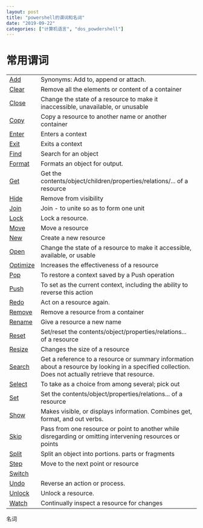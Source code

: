 ```yaml
---
layout: post
title: "powershell的谓词和名词"
date: "2019-09-22"
categories: ["计算机语言", "dos_powdershell"]
---
```


# 常用谓词

<table class="nameValue" style="width: 100%;"><tbody><tr><td style="width: 13.2121%;"><span class="break-text"><a class="xref" href="https://docs.microsoft.com/zh-cn/dotnet/api/system.management.automation.verbscommon.add?view=pscore-6.2.0" data-linktype="relative-path">Add</a></span></td><td style="width: 85.8182%;">Synonyms: Add to, append or attach.</td></tr><tr><td style="width: 13.2121%;"><span class="break-text"><a class="xref" href="https://docs.microsoft.com/zh-cn/dotnet/api/system.management.automation.verbscommon.clear?view=pscore-6.2.0" data-linktype="relative-path">Clear</a></span></td><td style="width: 85.8182%;">Remove all the elements or content of a container</td></tr><tr><td style="width: 13.2121%;"><span class="break-text"><a class="xref" href="https://docs.microsoft.com/zh-cn/dotnet/api/system.management.automation.verbscommon.close?view=pscore-6.2.0" data-linktype="relative-path">Close</a></span></td><td style="width: 85.8182%;">Change the state of a resource to make it inaccessible, unavailable, or unusable</td></tr><tr><td style="width: 13.2121%;"><span class="break-text"><a class="xref" href="https://docs.microsoft.com/zh-cn/dotnet/api/system.management.automation.verbscommon.copy?view=pscore-6.2.0" data-linktype="relative-path">Copy</a></span></td><td style="width: 85.8182%;">Copy a resource to another name or another container</td></tr><tr><td style="width: 13.2121%;"><span class="break-text"><a class="xref" href="https://docs.microsoft.com/zh-cn/dotnet/api/system.management.automation.verbscommon.enter?view=pscore-6.2.0" data-linktype="relative-path">Enter</a></span></td><td style="width: 85.8182%;">Enters a context</td></tr><tr><td style="width: 13.2121%;"><span class="break-text"><a class="xref" href="https://docs.microsoft.com/zh-cn/dotnet/api/system.management.automation.verbscommon.exit?view=pscore-6.2.0" data-linktype="relative-path">Exit</a></span></td><td style="width: 85.8182%;">Exits a context</td></tr><tr><td style="width: 13.2121%;"><span class="break-text"><a class="xref" href="https://docs.microsoft.com/zh-cn/dotnet/api/system.management.automation.verbscommon.find?view=pscore-6.2.0" data-linktype="relative-path">Find</a></span></td><td style="width: 85.8182%;">Search for an object</td></tr><tr><td style="width: 13.2121%;"><span class="break-text"><a class="xref" href="https://docs.microsoft.com/zh-cn/dotnet/api/system.management.automation.verbscommon.format?view=pscore-6.2.0" data-linktype="relative-path">Format</a></span></td><td style="width: 85.8182%;">Formats an object for output.</td></tr><tr><td style="width: 13.2121%;"><span class="break-text"><a class="xref" href="https://docs.microsoft.com/zh-cn/dotnet/api/system.management.automation.verbscommon.get?view=pscore-6.2.0" data-linktype="relative-path">Get</a></span></td><td style="width: 85.8182%;">Get the contents/object/children/properties/relations/... of a resource</td></tr><tr><td style="width: 13.2121%;"><span class="break-text"><a class="xref" href="https://docs.microsoft.com/zh-cn/dotnet/api/system.management.automation.verbscommon.hide?view=pscore-6.2.0" data-linktype="relative-path">Hide</a></span></td><td style="width: 85.8182%;">Remove from visibility</td></tr><tr><td style="width: 13.2121%;"><span class="break-text"><a class="xref" href="https://docs.microsoft.com/zh-cn/dotnet/api/system.management.automation.verbscommon.join?view=pscore-6.2.0" data-linktype="relative-path">Join</a></span></td><td style="width: 85.8182%;">Join - to unite so as to form one unit</td></tr><tr><td style="width: 13.2121%;"><span class="break-text"><a class="xref" href="https://docs.microsoft.com/zh-cn/dotnet/api/system.management.automation.verbscommon.lock?view=pscore-6.2.0" data-linktype="relative-path">Lock</a></span></td><td style="width: 85.8182%;">Lock a resource.</td></tr><tr><td style="width: 13.2121%;"><span class="break-text"><a class="xref" href="https://docs.microsoft.com/zh-cn/dotnet/api/system.management.automation.verbscommon.move?view=pscore-6.2.0" data-linktype="relative-path">Move</a></span></td><td style="width: 85.8182%;">Move a resource</td></tr><tr><td style="width: 13.2121%;"><span class="break-text"><a class="xref" href="https://docs.microsoft.com/zh-cn/dotnet/api/system.management.automation.verbscommon.new?view=pscore-6.2.0" data-linktype="relative-path">New</a></span></td><td style="width: 85.8182%;">Create a new resource</td></tr><tr><td style="width: 13.2121%;"><span class="break-text"><a class="xref" href="https://docs.microsoft.com/zh-cn/dotnet/api/system.management.automation.verbscommon.open?view=pscore-6.2.0" data-linktype="relative-path">Open</a></span></td><td style="width: 85.8182%;">Change the state of a resource to make it accessible, available, or usable</td></tr><tr><td style="width: 13.2121%;"><span class="break-text"><a class="xref" href="https://docs.microsoft.com/zh-cn/dotnet/api/system.management.automation.verbscommon.optimize?view=pscore-6.2.0" data-linktype="relative-path">Optimize</a></span></td><td style="width: 85.8182%;">Increases the effectiveness of a resource</td></tr><tr><td style="width: 13.2121%;"><span class="break-text"><a class="xref" href="https://docs.microsoft.com/zh-cn/dotnet/api/system.management.automation.verbscommon.pop?view=pscore-6.2.0" data-linktype="relative-path">Pop</a></span></td><td style="width: 85.8182%;">To restore a context saved by a Push operation</td></tr><tr><td style="width: 13.2121%;"><span class="break-text"><a class="xref" href="https://docs.microsoft.com/zh-cn/dotnet/api/system.management.automation.verbscommon.push?view=pscore-6.2.0" data-linktype="relative-path">Push</a></span></td><td style="width: 85.8182%;">To set as the current context, including the ability to reverse this action</td></tr><tr><td style="width: 13.2121%;"><span class="break-text"><a class="xref" href="https://docs.microsoft.com/zh-cn/dotnet/api/system.management.automation.verbscommon.redo?view=pscore-6.2.0" data-linktype="relative-path">Redo</a></span></td><td style="width: 85.8182%;">Act on a resource again.</td></tr><tr><td style="width: 13.2121%;"><span class="break-text"><a class="xref" href="https://docs.microsoft.com/zh-cn/dotnet/api/system.management.automation.verbscommon.remove?view=pscore-6.2.0" data-linktype="relative-path">Remove</a></span></td><td style="width: 85.8182%;">Remove a resource from a container</td></tr><tr><td style="width: 13.2121%;"><span class="break-text"><a class="xref" href="https://docs.microsoft.com/zh-cn/dotnet/api/system.management.automation.verbscommon.rename?view=pscore-6.2.0" data-linktype="relative-path">Rename</a></span></td><td style="width: 85.8182%;">Give a resource a new name</td></tr><tr><td style="width: 13.2121%;"><span class="break-text"><a class="xref" href="https://docs.microsoft.com/zh-cn/dotnet/api/system.management.automation.verbscommon.reset?view=pscore-6.2.0" data-linktype="relative-path">Reset</a></span></td><td style="width: 85.8182%;">Set/reset the contents/object/properties/relations... of a resource</td></tr><tr><td style="width: 13.2121%;"><span class="break-text"><a class="xref" href="https://docs.microsoft.com/zh-cn/dotnet/api/system.management.automation.verbscommon.resize?view=pscore-6.2.0" data-linktype="relative-path">Resize</a></span></td><td style="width: 85.8182%;">Changes the size of a resource</td></tr><tr><td style="width: 13.2121%;"><span class="break-text"><a class="xref" href="https://docs.microsoft.com/zh-cn/dotnet/api/system.management.automation.verbscommon.search?view=pscore-6.2.0" data-linktype="relative-path">Search</a></span></td><td style="width: 85.8182%;">Get a reference to a resource or summary information about a resource by looking in a specified collection. Does not actually retrieve that resource.</td></tr><tr><td style="width: 13.2121%;"><span class="break-text"><a class="xref" href="https://docs.microsoft.com/zh-cn/dotnet/api/system.management.automation.verbscommon.select?view=pscore-6.2.0" data-linktype="relative-path">Select</a></span></td><td style="width: 85.8182%;">To take as a choice from among several; pick out</td></tr><tr><td style="width: 13.2121%;"><span class="break-text"><a class="xref" href="https://docs.microsoft.com/zh-cn/dotnet/api/system.management.automation.verbscommon.set?view=pscore-6.2.0" data-linktype="relative-path">Set</a></span></td><td style="width: 85.8182%;">Set the contents/object/properties/relations... of a resource</td></tr><tr><td style="width: 13.2121%;"><span class="break-text"><a class="xref" href="https://docs.microsoft.com/zh-cn/dotnet/api/system.management.automation.verbscommon.show?view=pscore-6.2.0" data-linktype="relative-path">Show</a></span></td><td style="width: 85.8182%;">Makes visible, or displays information. Combines get, format, and out verbs.</td></tr><tr><td style="width: 13.2121%;"><span class="break-text"><a class="xref" href="https://docs.microsoft.com/zh-cn/dotnet/api/system.management.automation.verbscommon.skip?view=pscore-6.2.0" data-linktype="relative-path">Skip</a></span></td><td style="width: 85.8182%;">Pass from one resource or point to another while disregarding or omitting intervening resources or points</td></tr><tr><td style="width: 13.2121%;"><span class="break-text"><a class="xref" href="https://docs.microsoft.com/zh-cn/dotnet/api/system.management.automation.verbscommon.split?view=pscore-6.2.0" data-linktype="relative-path">Split</a></span></td><td style="width: 85.8182%;">Split an object into portions. parts or fragments</td></tr><tr><td style="width: 13.2121%;"><span class="break-text"><a class="xref" href="https://docs.microsoft.com/zh-cn/dotnet/api/system.management.automation.verbscommon.step?view=pscore-6.2.0" data-linktype="relative-path">Step</a></span></td><td style="width: 85.8182%;">Move to the next point or resource</td></tr><tr><td style="width: 99.0303%;" colspan="2"><span class="break-text"><a class="xref" href="https://docs.microsoft.com/zh-cn/dotnet/api/system.management.automation.verbscommon.switch?view=pscore-6.2.0" data-linktype="relative-path">Switch</a></span></td></tr><tr><td style="width: 13.2121%;"><span class="break-text"><a class="xref" href="https://docs.microsoft.com/zh-cn/dotnet/api/system.management.automation.verbscommon.undo?view=pscore-6.2.0" data-linktype="relative-path">Undo</a></span></td><td style="width: 85.8182%;">Reverse an action or process.</td></tr><tr><td style="width: 13.2121%;"><span class="break-text"><a class="xref" href="https://docs.microsoft.com/zh-cn/dotnet/api/system.management.automation.verbscommon.unlock?view=pscore-6.2.0" data-linktype="relative-path">Unlock</a></span></td><td style="width: 85.8182%;">Unlock a resource.</td></tr><tr><td style="width: 13.2121%;"><span class="break-text"><a class="xref" href="https://docs.microsoft.com/zh-cn/dotnet/api/system.management.automation.verbscommon.watch?view=pscore-6.2.0" data-linktype="relative-path">Watch</a></span></td><td style="width: 85.8182%;">Continually inspect a resource for changes</td></tr></tbody></table>

名词
